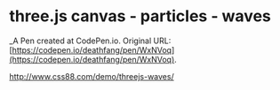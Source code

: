 # three.js canvas - particles - waves
 _A Pen created at CodePen.io. Original URL: [https://codepen.io/deathfang/pen/WxNVoq](https://codepen.io/deathfang/pen/WxNVoq).

 http://www.css88.com/demo/threejs-waves/